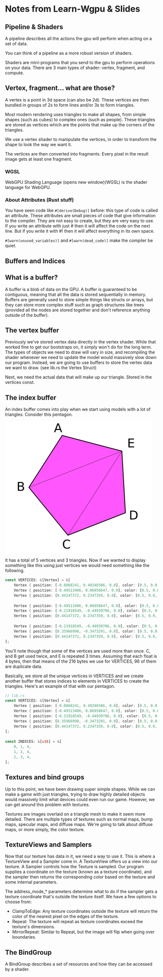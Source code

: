 # Notes from Learn-Wgpu & Slides

## Pipeline & Shaders

A pipeline describes all the actions the gpu will perform when acting on a set of data.

You can think of a pipeline as a more robust version of shaders.

Shaders are mini-programs that you send to the gpu to perform operations on your data. There are 3 main types of shader: vertex, fragment, and compute.

## Vertex, fragment... what are those?

A vertex is a point in 3d space (can also be 2d). These vertices are then bundled in groups of 2s to form lines and/or 3s to form triangles.

Most modern rendering uses triangles to make all shapes, from simple shapes (such as cubes) to complex ones (such as people). These triangles are stored as vertices which are the points that make up the corners of the triangles.

We use a vertex shader to manipulate the vertices, in order to transform the shape to look the way we want it.

The vertices are then converted into fragments. Every pixel in the result image gets at least one fragment.

### WGSL

WebGPU Shading Language (opens new window)(WGSL) is the shader language for WebGPU.

### About Attributes (Rust stuff)

You have seen code like `#[derive(Debug)]` before: this type of code is called an attribute. These attributes are small pieces of code that give information to the compiler. They are not easy to create, but they are very easy to use. If you write an attribute with just # then it will affect the code on the next line. But if you write it with #! then it will affect everything in its own space.

`#[warn(unused_variables)]` and `#[warn(dead_code)]` make the compiler be quiet.

## Buffers and Indices

## What is a buffer?

A buffer is a blob of data on the GPU. A buffer is guaranteed to be contiguous, meaning that all the data is stored sequentially in memory. Buffers are generally used to store simple things like structs or arrays, but they can store more complex stuff such as graph structures like trees (provided all the nodes are stored together and don't reference anything outside of the buffer).

## The vertex buffer

Previously we've stored vertex data directly in the vertex shader. While that worked fine to get our bootstraps on, it simply won't do for the long term. The types of objects we need to draw will vary in size, and recompiling the shader whenever we need to update the model would massively slow down our program. Instead, we are going to use buffers to store the vertex data we want to draw. (see lib.rs the Vertex Struct)

Next, we need the actual data that will make up our triangle. Stored in the vertices const.

## The index buffer

An index buffer comes into play when we start using models with a lot of triangles. Consider this pentagon.

![img](pentagon.png)

It has a total of 5 vertices and 3 triangles. Now if we wanted to display something like this using just vertices we would need something like the following.

```rust
const VERTICES: &[Vertex] = &[
    Vertex { position: [-0.0868241, 0.49240386, 0.0], color: [0.5, 0.0, 0.5] }, // A
    Vertex { position: [-0.49513406, 0.06958647, 0.0], color: [0.5, 0.0, 0.5] }, // B
    Vertex { position: [0.44147372, 0.2347359, 0.0], color: [0.5, 0.0, 0.5] }, // E

    Vertex { position: [-0.49513406, 0.06958647, 0.0], color: [0.5, 0.0, 0.5] }, // B
    Vertex { position: [-0.21918549, -0.44939706, 0.0], color: [0.5, 0.0, 0.5] }, // C
    Vertex { position: [0.44147372, 0.2347359, 0.0], color: [0.5, 0.0, 0.5] }, // E

    Vertex { position: [-0.21918549, -0.44939706, 0.0], color: [0.5, 0.0, 0.5] }, // C
    Vertex { position: [0.35966998, -0.3473291, 0.0], color: [0.5, 0.0, 0.5] }, // D
    Vertex { position: [0.44147372, 0.2347359, 0.0], color: [0.5, 0.0, 0.5] }, // E
];
```

You'll note though that some of the vertices are used more than once. C, and B get used twice, and E is repeated 3 times. Assuming that each float is 4 bytes, then that means of the 216 bytes we use for VERTICES, 96 of them are duplicate data.

Basically, we store all the unique vertices in VERTICES and we create another buffer that stores indices to elements in VERTICES to create the triangles. Here's an example of that with our pentagon.

```rust
// lib.rs
const VERTICES: &[Vertex] = &[
    Vertex { position: [-0.0868241, 0.49240386, 0.0], color: [0.5, 0.0, 0.5] }, // A
    Vertex { position: [-0.49513406, 0.06958647, 0.0], color: [0.5, 0.0, 0.5] }, // B
    Vertex { position: [-0.21918549, -0.44939706, 0.0], color: [0.5, 0.0, 0.5] }, // C
    Vertex { position: [0.35966998, -0.3473291, 0.0], color: [0.5, 0.0, 0.5] }, // D
    Vertex { position: [0.44147372, 0.2347359, 0.0], color: [0.5, 0.0, 0.5] }, // E
];

const INDICES: &[u16] = &[
    0, 1, 4,
    1, 2, 4,
    2, 3, 4,
];
```

## Textures and bind groups

Up to this point, we have been drawing super simple shapes. While we can make a game with just triangles, trying to draw highly detailed objects would massively limit what devices could even run our game. However, we can get around this problem with textures.

Textures are images overlaid on a triangle mesh to make it seem more detailed. There are multiple types of textures such as normal maps, bump maps, specular maps, and diffuse maps. We're going to talk about diffuse maps, or more simply, the color texture.

## TextureViews and Samplers

Now that our texture has data in it, we need a way to use it. This is where a TextureView and a Sampler come in. A TextureView offers us a view into our texture. A Sampler controls how the Texture is sampled. Our program supplies a coordinate on the texture (known as a texture coordinate), and the sampler then returns the corresponding color based on the texture and some internal parameters.

The address_mode_* parameters determine what to do if the sampler gets a texture coordinate that's outside the texture itself. We have a few options to choose from:

- ClampToEdge: Any texture coordinates outside the texture will return the color of the nearest pixel on the edges of the texture.
- Repeat: The texture will repeat as texture coordinates exceed the texture's dimensions.
- MirrorRepeat: Similar to Repeat, but the image will flip when going over boundaries.

## The BindGroup

A BindGroup describes a set of resources and how they can be accessed by a shader.

